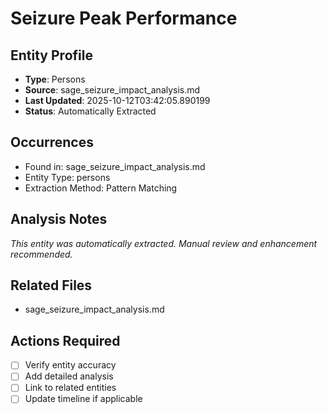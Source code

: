# Seizure Peak Performance

## Entity Profile
- **Type**: Persons
- **Source**: sage_seizure_impact_analysis.md
- **Last Updated**: 2025-10-12T03:42:05.890199
- **Status**: Automatically Extracted

## Occurrences
- Found in: sage_seizure_impact_analysis.md
- Entity Type: persons
- Extraction Method: Pattern Matching

## Analysis Notes
*This entity was automatically extracted. Manual review and enhancement recommended.*

## Related Files
- sage_seizure_impact_analysis.md

## Actions Required
- [ ] Verify entity accuracy
- [ ] Add detailed analysis
- [ ] Link to related entities
- [ ] Update timeline if applicable
